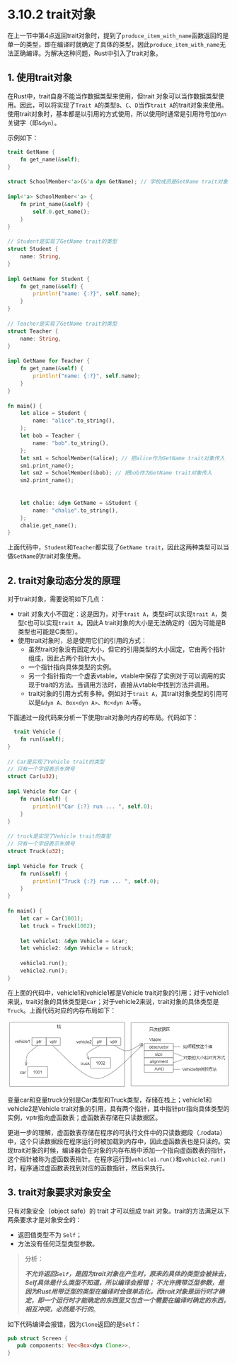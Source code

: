 # 3.10.2 trait对象

在上一节中第4点返回trait对象时，提到了`produce_item_with_name`函数返回的是单一的类型，即在编译时就确定了具体的类型，因此`produce_item_with_name`无法正确编译。为解决这种问题，Rust中引入了trait对象。

## 1. 使用trait对象

在Rust中，trait自身不能当作数据类型来使用，但trait 对象可以当作数据类型使用。因此，可以将实现了`Trait A`的类型`B`、`C`、`D`当作`trait A`的trait对象来使用。使用trait对象时，基本都是以引用的方式使用，所以使用时通常是引用符号加`dyn`关键字（即`&dyn`）。

示例如下：
```Rust
trait GetName {
    fn get_name(&self);
}

struct SchoolMember<'a>(&'a dyn GetName); // 学校成员是GetName trait对象

impl<'a> SchoolMember<'a> {
    fn print_name(&self) {
        self.0.get_name();
    }
}

// Student是实现了GetName trait的类型
struct Student {
    name: String,
}

impl GetName for Student {
    fn get_name(&self) {
        println!("name: {:?}", self.name);
    }
}

// Teacher是实现了GetName trait的类型
struct Teacher {
    name: String,
}

impl GetName for Teacher {
    fn get_name(&self) {
        println!("name: {:?}", self.name);
    }
}

fn main() {
    let alice = Student {
        name: "alice".to_string(),
    };
    let bob = Teacher {
        name: "bob".to_string(),
    };
    let sm1 = SchoolMember(&alice); // 把alice作为GetName trait对象传入
    sm1.print_name();
    let sm2 = SchoolMember(&bob); // 把bob作为GetName trait对象传入
    sm2.print_name();


    let chalie: &dyn GetName = &Student {
        name: "chalie".to_string(),
    };
    chalie.get_name();
}
```

上面代码中，`Student`和`Teacher`都实现了`GetName trait`，因此这两种类型可以当做`GetName`的trait对象使用。

## 2. trait对象动态分发的原理

对于trait对象，需要说明如下几点：

- trait 对象大小不固定：这是因为，对于`trait A`，类型`B`可以实现`trait A`，类型`C`也可以实现`trait A`，因此A trait对象的大小是无法确定的（因为可能是B类型也可能是C类型）。
- 使用trait对象时，总是使用它们的引用的方式：
  - 虽然trait对象没有固定大小，但它的引用类型的大小固定，它由两个指针组成，因此占两个指针大小。
  - 一个指针指向具体类型的实例。
  - 另一个指针指向一个虚表vtable，vtable中保存了实例对于可以调用的实现于trait的方法。当调用方法时，直接从vtable中找到方法并调用。
  - trait对象的引用方式有多种。例如对于`trait A`，其trait对象类型的引用可以是`&dyn A`、`Box<dyn A>`、`Rc<dyn A>`等。

下面通过一段代码来分析一下使用trait对象时内存的布局。代码如下：

```Rust
  trait Vehicle {
    fn run(&self);
}

// Car是实现了Vehicle trait的类型
// 只有一个字段表示车牌号
struct Car(u32);

impl Vehicle for Car {
    fn run(&self) {
        println!("Car {:?} run ... ", self.0);
    }
}

// truck是实现了Vehicle trait的类型
// 只有一个字段表示车牌号
struct Truck(u32);

impl Vehicle for Truck {
    fn run(&self) {
        println!("Truck {:?} run ... ", self.0);
    }
}

fn main() {
    let car = Car(1001);
    let truck = Truck(1002);

    let vehicle1: &dyn Vehicle = &car;
    let vehicle2: &dyn Vehicle = &truck;

    vehicle1.run();
    vehicle2.run();
}
```

在上面的代码中，vehicle1和vehicle1都是Vehicle trait对象的引用；对于vehicle1来说，trait对象的具体类型是`Car`；对于vehicle2来说，trait对象的具体类型是`Truck`。上面代码对应的内存布局如下：

  ![注释](../../assets/14.png)

变量car和变量truck分别是Car类型和Truck类型，存储在栈上；vehicle1和vehicle2是Vehicle trait对象的引用，具有两个指针，其中指针ptr指向具体类型的实例，vptr指向虚函数表；虚函数表存储在只读数据区。

更进一步的理解，虚函数表存储在程序的可执行文件中的只读数据段（.rodata）中，这个只读数据段在程序运行时被加载到内存中，因此虚函数表也是只读的。实现trait对象的时候，编译器会在对象的内存布局中添加一个指向虚函数表的指针，这个指针被称为虚函数表指针。在程序运行到`vehicle1.run()`和`vehicle2.run()`时，程序通过虚函数表找到对应的函数指针，然后来执行。

## 3. trait对象要求对象安全

只有对象安全（object safe）的 trait 才可以组成 trait 对象。trait的方法满足以下两条要求才是对象安全的：
- 返回值类型不为 `Self`；
- 方法没有任何泛型类型参数。

> 分析：
>
>***不允许返回`Self`，是因为trait对象在产生时，原来的具体的类型会被抹去，Self具体是什么类型不知道，所以编译会报错；
>    不允许携带泛型参数，是因为Rust用带泛型的类型在编译时会做单态化，而trait对象是运行时才确定，即一个运行时才能确定的东西里又包含一个需要在编译时确定的东西，相互冲突，必然是不行的***。

如下代码编译会报错，因为`Clone`返回的是`Self`：

```Rust
pub struct Screen {
   pub components: Vec<Box<dyn Clone>>,
}
```
